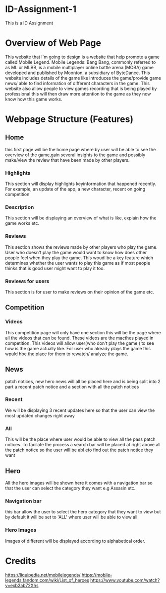 # ID-Assignment-1
This is a ID Assignment
# Overview of Web Page
This website that I'm going to design is a website that help promote a game called Mobile Legend. Mobile Legends: Bang Bang, commonly referred to as ML or MLBB, is a mobile multiplayer online battle arena (MOBA) game developed and published by Moonton, a subsidiary of ByteDance. This website includes details of the game like introduces the game/provide game news/ able to find information of different characters in the game. This website also allow people to view games recording that is being played by professional this will then draw more attention to the game as they now know how this game works.

# Webpage Structure (Features)
## Home
this first page will be the home page where by user will be able to see the overview of the game,gain several insights to the game and possibly make/view the review that have been made by other players.
### Highlights
This section will display highlights keyinformation that happened recently. For example, an update of the app, a new character, recent on going competition
### Description
This section will be displaying an overview of what is like, explain how the game works etc.
### Reviews
This section shows the reviews made by other players who play the game. User who doesn't play the game would want to know how does other people feel when they play the game. This woudl be  a key feature which determines whether the user wants to play this game as if most people thinks that is good user might want to play it too.
### Reviews for users
This section is for user to make reviews on their opinion of the game etc.
## Competition
### Videos
This competition page will only have one section this will be the  page where all the videos that can be found. These videos are the macthes played in competition. This videos will allow user(who don't play the game ) to see how is the game actually like. For user who  already plays the game this wpuld hbe the place for them to rewatch/ analyze the game.
## News
patch notices, new hero news will all be placed here and is being split into 2 part a recent patch notice and a section with all the patch notices
### Recent
We will be displaying 3 recent updates here so that the user can view the most updated changes right away
### All 
This will be the place where user would be able to view all the pass patch notices. To facilate the process a search bar will be placed at right above all the patch notice so the user will be abl eto find out the patch notice they want

## Hero
All the hero images will be shown here it comes with a navigation bar so that the user can select the category they want e.g Assasin etc.
### Navigation bar
this bar allow the user to select the hero category that they want to view but by default it will be set to 'ALL' where user will be able to view all 
### Hero Images
Images of different will be displayed according to alphabetical order.

# Credits
https://liquipedia.net/mobilelegends/
https://mobile-legends.fandom.com/wiki/List_of_heroes
https://www.youtube.com/watch?v=exb2ab72Xhs






